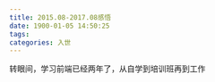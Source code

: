 ```yaml
---
title: 2015.08-2017.08感悟
date: 1900-01-05 14:50:25
tags:
categories: 入世
---
```


<!-- more -->

  转眼间，学习前端已经两年了，从自学到培训班再到工作
